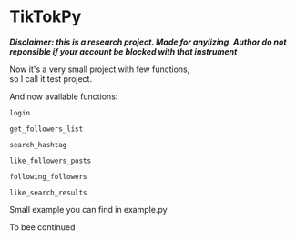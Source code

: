 # TikTokPy

***Disclaimer: this is a research project. Made for anylizing. Author do not reponsible if your account be blocked with that instrument***  

Now it's a very small project with few functions,  
so I call it test project.  

And now available functions:  
```  
login 

get_followers_list  

search_hashtag   

like_followers_posts  

following_followers  

like_search_results  

```

Small example you can find in example.py

To bee continued
